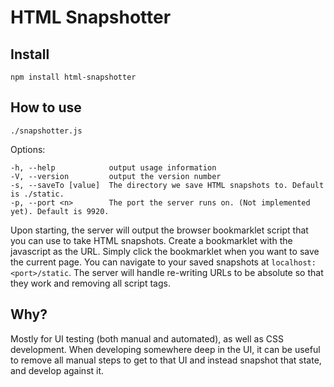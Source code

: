 # HTML Snapshotter

## Install
```
npm install html-snapshotter
```

## How to use
```
./snapshotter.js
```
Options:
```
-h, --help            output usage information
-V, --version         output the version number
-s, --saveTo [value]  The directory we save HTML snapshots to. Default is ./static.
-p, --port <n>        The port the server runs on. (Not implemented yet). Default is 9920.
```
Upon starting, the server will output the browser bookmarklet script that you can use to take HTML snapshots. Create a bookmarklet with the javascript as the URL. Simply click the bookmarklet when you want to save the current page. You can navigate to your saved snapshots at `localhost:<port>/static`. The server will handle re-writing URLs to be absolute so that they work and removing all script tags.

## Why?
Mostly for UI testing (both manual and automated), as well as CSS development. When developing somewhere deep in the UI, it can be useful to remove all manual steps to get to that UI and instead snapshot that state, and develop against it.

